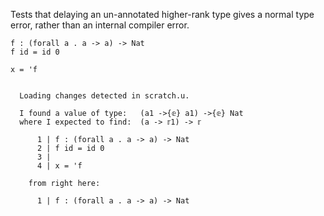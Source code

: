 Tests that delaying an un-annotated higher-rank type gives a normal
type error, rather than an internal compiler error.

``` unison
f : (forall a . a -> a) -> Nat
f id = id 0

x = 'f
```

``` ucm

  Loading changes detected in scratch.u.

  I found a value of type:   (a1 ->{𝕖} a1) ->{𝕖} Nat
  where I expected to find:  (a -> 𝕣1) -> 𝕣
  
      1 | f : (forall a . a -> a) -> Nat
      2 | f id = id 0
      3 | 
      4 | x = 'f
  
    from right here:
  
      1 | f : (forall a . a -> a) -> Nat
  

```

